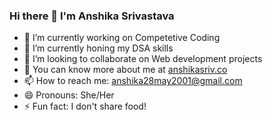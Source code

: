 ### Hi there 👋  I'm Anshika Srivastava


- 🔭 I’m currently working on Competetive Coding
- 🌱 I’m currently honing my DSA skills
- 👯 I’m looking to collaborate on Web development projects
- 💬 You can know more about me at [anshikasriv.co](https://anshikasriv.co/)
- 📫 How to reach me: anshika28may2001@gmail.com
- 😄 Pronouns: She/Her
- ⚡ Fun fact: I don't share food!


